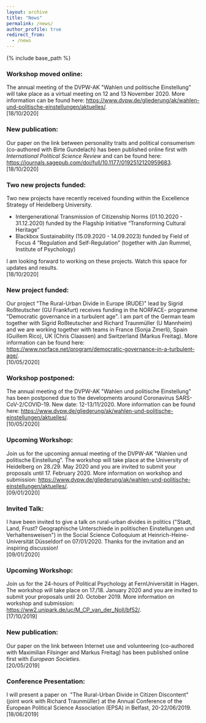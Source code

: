```yaml
---
layout: archive
title: "News"
permalink: /news/
author_profile: true
redirect_from:
  - /news
---
```


{% include base_path %}

### Workshop moved online:
The annual meeting of the DVPW-AK "Wahlen und politische Einstellung" will take place as a virtual meeting on 12 and 13 November 2020. More information can be found here: <https://www.dvpw.de/gliederung/ak/wahlen-und-politische-einstellungen/aktuelles/>.  
[18/10/2020]

### New publication:
Our paper on the link between personality traits and political consumerism (co-authored with Birte Gundelach) has been published online first with *International Political Science Review* and can be found here: <https://journals.sagepub.com/doi/full/10.1177/0192512120959683>.  
[18/10/2020]

### Two new projects funded:
Two new projects have recently received founding within the Excellence Strategy of Heidelberg University.  

- Intergenerational Transmission of Citizenship Norms (01.10.2020 - 31.12.2020) funded by the Flagship Initiative “Transforming Cultural Heritage”  
- Blackbox Sustainability (15.09.2020 - 14.09.2023) funded by Field of Focus 4 “Regulation and Self-Regulation” (together with Jan Rummel, Institute of Psychology)  

I am looking forward to working on these projects. Watch this space for updates and results.  
[18/10/2020]

### New project funded:
Our project "The Rural-Urban Divide in Europe (RUDE)" lead by Sigrid Roßteutscher (GU Frankfurt) receives funding in the NORFACE- programme "Democratic governance in a turbulent age". I am part of the German team together with Sigrid Roßteutscher and Richard Traunmüller (U Mannheim) and we are working together with teams in France (Sonja Zmerli), Spain (Guillem Rico), UK (Chris Claassen) and Switzerland (Markus Freitag). More information can be found here: <https://www.norface.net/program/democratic-governance-in-a-turbulent-age/>.  
[10/05/2020]

### Workshop postponed:
The annual meeting of the DVPW-AK "Wahlen und politische Einstellung" has been postponed due to the developments around Coronavirus SARS-CoV-2/COVID-19. New date: 12-13/11/2020. More information can be found here: <https://www.dvpw.de/gliederung/ak/wahlen-und-politische-einstellungen/aktuelles/>.  
[10/05/2020]

### Upcoming Workshop:
Join us for the upcoming annual meeting of the DVPW-AK "Wahlen und politische Einstellung". The workshop will take place at the University of Heidelberg on 28./29. May 2020 and you are invited to submit your proposals until 17. February 2020. More information on workshop and submission: <https://www.dvpw.de/gliederung/ak/wahlen-und-politische-einstellungen/aktuelles/>.  
[09/01/2020]

### Invited Talk:
I have been invited to give a talk on rural-urban divides in politics ("Stadt, Land, Frust? Geographische Unterschiede in politischen Einstellungen und Verhaltensweisen") in the Social Science Colloquium at Heinrich-Heine-Universität Düsseldorf on 07/01/2020. Thanks for the invitation and an inspiring discussion!   
[09/01/2020]

### Upcoming Workshop:
Join us for the 24-hours of Political Psychology at FernUniversität in Hagen. The workshop will take place on 17./18. January 2020 and you are invited to submit your proposals until 20. October 2019. More information on workshop and submission: <https://ww2.unipark.de/uc/M_CP_van_der_Noll/bf52/>.  
[17/10/2019]

### New publication:
Our paper on the link between Internet use and volunteering (co-authored with Maximilian Filsinger and Markus Freitag) has been published online first with *European Societies*.  
[20/05/2019]

### Conference Presentation:
I will present a paper on  "The Rural-Urban Divide in Citizen Discontent" (joint work with Richard Traunmüller) at the Annual Conference of the European Political Science Association (EPSA) in Belfast, 20-22/06/2019.  
[18/06/2019]
